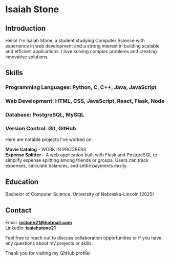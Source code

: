 # Isaiah Stone
  
## **Introduction**  
  
Hello! I'm Isaiah Stone, a student studying Computer Science with experience in web development and a strong interest in building scalable and efficient applications. I love solving complex problems and creating innovative solutions.

## **Skills**  
### Programming Languages: Python, C, C++, Java, JavaScript
### Web Development: HTML, CSS, JavaScript, React, Flask, Node
### Database: PostgreSQL, MySQL
### Version Control: Git, GitHub

Here are notable projects I've worked on:  

**Movie Catalog** - WORK IN PROGRESS  
**Expense Splitter** - A web application built with Flask and PostgreSQL to simplify expense splitting among friends or groups. Users can track expenses, calculate balances, and settle payments easily.  

## Education  
Bachelor of Computer Science, University of Nebraska-Lincoln (2025)  
## **Contact**    
Email: **isstone21@hotmail.com**   
LinkedIn: **isaiahstone21**  

Feel free to reach out to discuss collaboration opportunities or if you have any questions about my projects or skills.  

Thank you for visiting my GitHub profile!  
